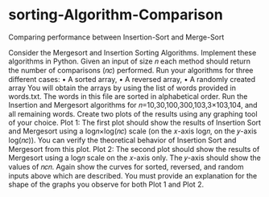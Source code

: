 # sorting-Algorithm-Comparison
Comparing performance between Insertion-Sort and Merge-Sort

Consider the Mergesort and Insertion Sorting Algorithms. Implement these algorithms in Python. Given an input of size 𝑛 each method should return the number of comparisons (𝑛𝑐) performed. Run your algorithms for three different cases:
• A sorted array,
• A reversed array,
• A randomly created array
You will obtain the arrays by using the list of words provided in words.txt. The words in this file are sorted in alphabetical order. Run the Insertion and Mergesort algorithms for 𝑛=10,30,100,300,103,3×103,104, and all remaining words.
Create two plots of the results using any graphing tool of your choice.
Plot 1: The first plot should show the results of Insertion Sort and Mergesort using a log𝑛×log(𝑛𝑐) scale (on the 𝑥-axis log𝑛, on the 𝑦-axis log(𝑛𝑐)). You can verify the theoretical behavior of Insertion Sort and Mergesort from this plot.
Plot 2: The second plot should show the results of Mergesort using a log𝑛 scale on the 𝑥-axis only. The 𝑦-axis should show the values of 𝑛𝑐𝑛. Again show the curves for sorted, reversed, and random inputs above which are described.
You must provide an explanation for the shape of the graphs you observe for both Plot 1 and Plot 2.
